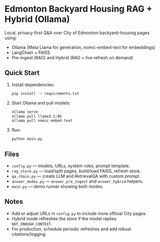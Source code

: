 # Edmonton Backyard Housing RAG + Hybrid (Ollama)

Local, privacy-first Q&A over City of Edmonton backyard-housing pages using:
- Ollama (Meta Llama for generation, nomic-embed-text for embeddings)
- LangChain + FAISS
- Pre-ingest (RAG) and Hybrid (RAG + live refresh on demand)

## Quick Start
1) Install dependencies:
   ```bash
   pip install -r requirements.txt
   ```

2) Start Ollama and pull models:
   ```bash
   ollama serve
   ollama pull llama3.1:8b
   ollama pull nomic-embed-text
   ```

3) Run:
   ```bash
   python main.py
   ```

## Files
- `config.py` — models, URLs, system rules, prompt template.
- `rag_store.py` — load/split pages, build/load FAISS, refresh store.
- `qa_chain.py` — create LLM and RetrievalQA with custom prompt.
- `answer_modes.py` — `answer_pre_ingest` and `answer_hybrid` helpers.
- `main.py` — demo runner showing both modes.

## Notes
- Add or adjust URLs in `config.py` to include more official City pages.
- Hybrid mode refreshes the store if the model replies `NOT_ENOUGH_CONTEXT`.
- For production, schedule periodic refreshes and add robust citations/logging.
